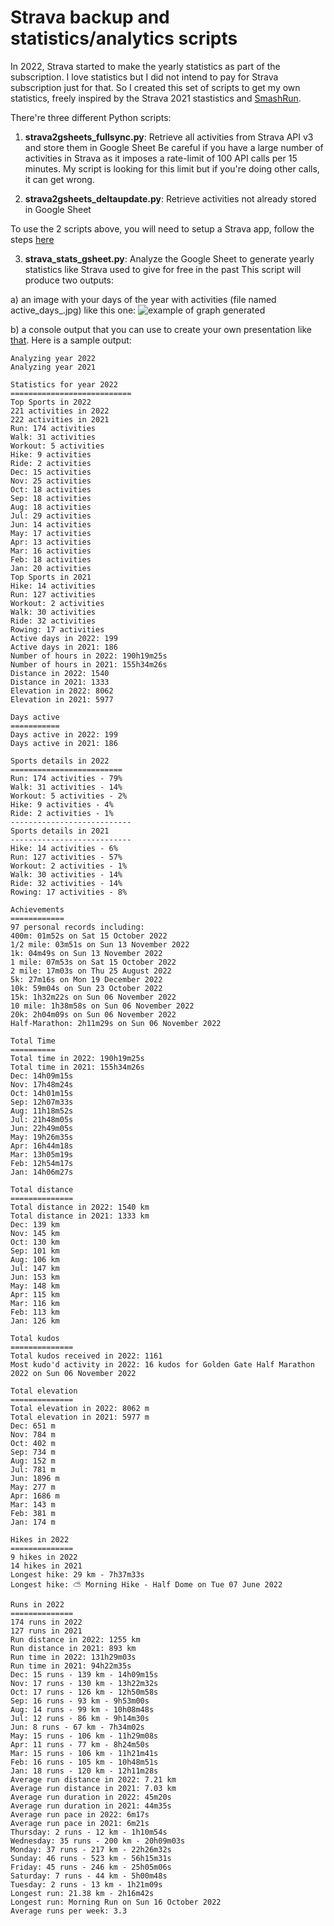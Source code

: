 # Strava backup and statistics/analytics scripts

In 2022, Strava started to make the yearly statistics as part of the subscription.
I love statistics but I did not intend to pay for Strava subscription just for that.
So I created this set of scripts to get my own statistics, freely inspired by the Strava 2021 stastistics and [SmashRun](https://smashrun.com/).

There're three different Python scripts:
1) <b>strava2gsheets_fullsync.py</b>: Retrieve all activities from Strava API v3 and store them in Google Sheet
Be careful if you have a large number of activities in Strava as it imposes a rate-limit of 100 API calls per 15 minutes.
My script is looking for this limit but if you're doing other calls, it can get wrong.

2) <b>strava2gsheets_deltaupdate.py</b>: Retrieve activities not already stored in Google Sheet

To use the 2 scripts above, you will need to setup a Strava app, follow the steps [here](https://developers.strava.com/docs/getting-started/)

3) <b>strava_stats_gsheet.py</b>: Analyze the Google Sheet to generate yearly statistics like Strava used to give for free in the past
This script will produce two outputs:

  a) an image with your days of the year with activities (file named active_days_<year>.jpg) like this one:
![example of graph generated](https://github.com/jcatrouillet/strava/blob/main/active_days_2022.jpg)

  b) a console output that you can use to create your own presentation like [that](https://github.com/jcatrouillet/strava/blob/main/Strava%20stats%202022.odp). Here is a sample output:

```
Analyzing year 2022
Analyzing year 2021

Statistics for year 2022
===========================
Top Sports in 2022
221 activities in 2022
222 activities in 2021
Run: 174 activities
Walk: 31 activities
Workout: 5 activities
Hike: 9 activities
Ride: 2 activities
Dec: 15 activities
Nov: 25 activities
Oct: 18 activities
Sep: 18 activities
Aug: 18 activities
Jul: 29 activities
Jun: 14 activities
May: 17 activities
Apr: 13 activities
Mar: 16 activities
Feb: 18 activities
Jan: 20 activities
Top Sports in 2021
Hike: 14 activities
Run: 127 activities
Workout: 2 activities
Walk: 30 activities
Ride: 32 activities
Rowing: 17 activities
Active days in 2022: 199
Active days in 2021: 186
Number of hours in 2022: 190h19m25s
Number of hours in 2021: 155h34m26s
Distance in 2022: 1540
Distance in 2021: 1333
Elevation in 2022: 8062
Elevation in 2021: 5977

Days active
===========
Days active in 2022: 199
Days active in 2021: 186

Sports details in 2022
=========================
Run: 174 activities - 79%
Walk: 31 activities - 14%
Workout: 5 activities - 2%
Hike: 9 activities - 4%
Ride: 2 activities - 1%
---------------------------
Sports details in 2021
---------------------------
Hike: 14 activities - 6%
Run: 127 activities - 57%
Workout: 2 activities - 1%
Walk: 30 activities - 14%
Ride: 32 activities - 14%
Rowing: 17 activities - 8%

Achievements
============
97 personal records including:
400m: 01m52s on Sat 15 October 2022
1/2 mile: 03m51s on Sun 13 November 2022
1k: 04m49s on Sun 13 November 2022
1 mile: 07m53s on Sat 15 October 2022
2 mile: 17m03s on Thu 25 August 2022
5k: 27m16s on Mon 19 December 2022
10k: 59m04s on Sun 23 October 2022
15k: 1h32m22s on Sun 06 November 2022
10 mile: 1h38m58s on Sun 06 November 2022
20k: 2h04m09s on Sun 06 November 2022
Half-Marathon: 2h11m29s on Sun 06 November 2022

Total Time
==========
Total time in 2022: 190h19m25s
Total time in 2021: 155h34m26s
Dec: 14h09m15s
Nov: 17h48m24s
Oct: 14h01m15s
Sep: 12h07m33s
Aug: 11h18m52s
Jul: 21h48m05s
Jun: 22h49m05s
May: 19h26m35s
Apr: 16h44m18s
Mar: 13h05m19s
Feb: 12h54m17s
Jan: 14h06m27s

Total distance
==============
Total distance in 2022: 1540 km
Total distance in 2021: 1333 km
Dec: 139 km
Nov: 145 km
Oct: 130 km
Sep: 101 km
Aug: 106 km
Jul: 147 km
Jun: 153 km
May: 148 km
Apr: 115 km
Mar: 116 km
Feb: 113 km
Jan: 126 km

Total kudos
==============
Total kudos received in 2022: 1161
Most kudo'd activity in 2022: 16 kudos for Golden Gate Half Marathon 2022 on Sun 06 November 2022

Total elevation
==============
Total elevation in 2022: 8062 m
Total elevation in 2021: 5977 m
Dec: 651 m
Nov: 784 m
Oct: 402 m
Sep: 734 m
Aug: 152 m
Jul: 781 m
Jun: 1896 m
May: 277 m
Apr: 1686 m
Mar: 143 m
Feb: 381 m
Jan: 174 m

Hikes in 2022
==============
9 hikes in 2022
14 hikes in 2021
Longest hike: 29 km - 7h37m33s
Longest hike: ⛅ Morning Hike - Half Dome on Tue 07 June 2022

Runs in 2022
==============
174 runs in 2022
127 runs in 2021
Run distance in 2022: 1255 km
Run distance in 2021: 893 km
Run time in 2022: 131h29m03s
Run time in 2021: 94h22m35s
Dec: 15 runs - 139 km - 14h09m15s
Nov: 17 runs - 130 km - 13h22m32s
Oct: 17 runs - 126 km - 12h50m58s
Sep: 16 runs - 93 km - 9h53m00s
Aug: 14 runs - 99 km - 10h08m48s
Jul: 12 runs - 86 km - 9h14m30s
Jun: 8 runs - 67 km - 7h34m02s
May: 15 runs - 106 km - 11h29m08s
Apr: 11 runs - 77 km - 8h24m50s
Mar: 15 runs - 106 km - 11h21m41s
Feb: 16 runs - 105 km - 10h48m51s
Jan: 18 runs - 120 km - 12h11m28s
Average run distance in 2022: 7.21 km
Average run distance in 2021: 7.03 km
Average run duration in 2022: 45m20s
Average run duration in 2021: 44m35s
Average run pace in 2022: 6m17s
Average run pace in 2021: 6m21s
Thursday: 2 runs - 12 km - 1h10m54s
Wednesday: 35 runs - 200 km - 20h09m03s
Monday: 37 runs - 217 km - 22h26m32s
Sunday: 46 runs - 523 km - 56h15m31s
Friday: 45 runs - 246 km - 25h05m06s
Saturday: 7 runs - 44 km - 5h00m48s
Tuesday: 2 runs - 13 km - 1h21m09s
Longest run: 21.38 km - 2h16m42s
Longest run: Morning Run on Sun 16 October 2022
Average runs per week: 3.3
```

